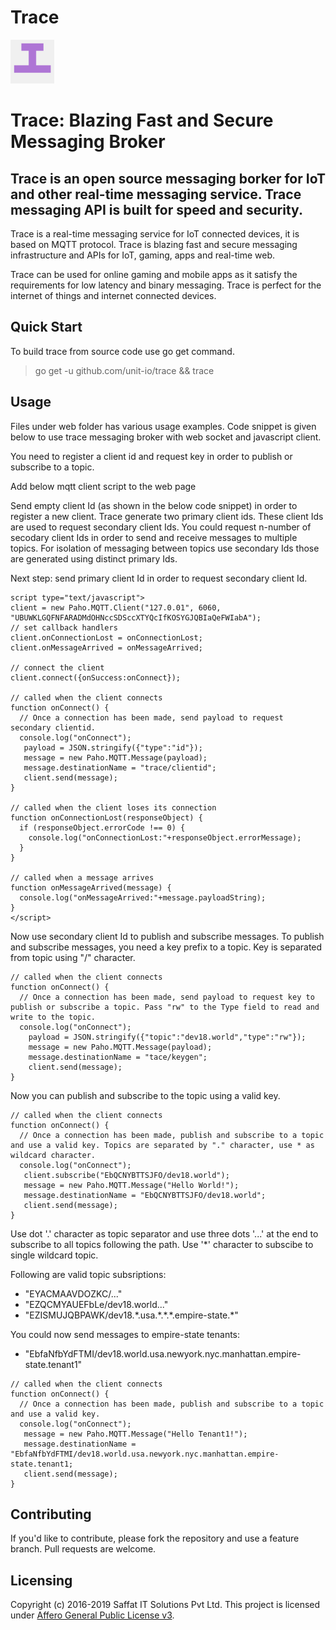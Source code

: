# Trace

<p align="left">
  <img src="trace.png" width="70" alt="Trace" title="Trace: Blazing Fast and Secure Messaging Broker"> 
</p>

# Trace: Blazing Fast and Secure Messaging Broker

## Trace is an open source messaging borker for IoT and other real-time messaging service. Trace messaging API is built for speed and security.

Trace is a real-time messaging service for IoT connected devices, it is based on MQTT protocol. Trace is blazing fast and secure messaging infrastructure and APIs for IoT, gaming, apps and real-time web.

Trace can be used for online gaming and mobile apps as it satisfy the requirements for low latency and binary messaging. Trace is perfect for the internet of things and internet connected devices.

## Quick Start
To build trace from source code use go get command.

> go get -u github.com/unit-io/trace && trace

## Usage

Files under web folder has various usage examples. Code snippet is given below to use trace messaging broker with web socket and javascript client.

You need to register a client id and request key in order to publish or subscribe to a topic.

Add below mqtt client script to the web page

>  <script src="https://cdnjs.cloudflare.com/ajax/libs/paho-mqtt/1.0.1/mqttws31.js" type="text/javascript"></script>

Send empty client Id (as shown in the below code snippet) in order to register a new client. Trace generate two primary client ids. These client Ids are used to request secondary client Ids. You could request n-number of secodary client Ids in order to send and receive messages to multiple topics. For isolation of messaging between topics use secondary Ids those are generated using distinct primary Ids. 

> <script type="text/javascript">client = new Paho.MQTT.Client("127.0.01", 6060, "");</script>

Next step: send primary client Id in order to request secondary client Id.

```
script type="text/javascript">
client = new Paho.MQTT.Client("127.0.01", 6060, "UBUWKLGQFNFARADMdOHNccSDSccXTYQcIfKOSYGJQBIaQeFWIabA");
// set callback handlers
client.onConnectionLost = onConnectionLost;
client.onMessageArrived = onMessageArrived;

// connect the client
client.connect({onSuccess:onConnect});

// called when the client connects
function onConnect() {
  // Once a connection has been made, send payload to request secondary clientid.
  console.log("onConnect");
   payload = JSON.stringify({"type":"id"});
   message = new Paho.MQTT.Message(payload);
   message.destinationName = "trace/clientid";
   client.send(message);
}

// called when the client loses its connection
function onConnectionLost(responseObject) {
  if (responseObject.errorCode !== 0) {
    console.log("onConnectionLost:"+responseObject.errorMessage);
  }
}

// called when a message arrives
function onMessageArrived(message) {
  console.log("onMessageArrived:"+message.payloadString);
}
</script>
```

Now use secondary client Id to publish and subscribe messages. To publish and subscribe messages, you need a key prefix to a topic. Key is separated from topic using "/" character.

```
// called when the client connects
function onConnect() {
  // Once a connection has been made, send payload to request key to publish or subscribe a topic. Pass "rw" to the Type field to read and write to the topic.
  console.log("onConnect");
    payload = JSON.stringify({"topic":"dev18.world","type":"rw"});
    message = new Paho.MQTT.Message(payload);
    message.destinationName = "tace/keygen";
    client.send(message);
}
```

Now you can publish and subscribe to the topic using a valid key.
```
// called when the client connects
function onConnect() {
  // Once a connection has been made, publish and subscribe to a topic and use a valid key. Topics are separated by "." character, use * as wildcard character.
  console.log("onConnect");
   client.subscribe("EbQCNYBTTSJFO/dev18.world");
   message = new Paho.MQTT.Message("Hello World!");
   message.destinationName = "EbQCNYBTTSJFO/dev18.world";
   client.send(message);
}
```

Use dot '.' character as topic separator and use three dots '...' at the end to subscribe to all topics following the path. Use '*' character to subscibe to single wildcard topic.

Following are valid topic subsriptions:
- "EYACMAAVDOZKC/..."
- "EZQCMYAUEFbLe/dev18.world..."
- "EZISMUJQBPAWK/dev18.&ast;.usa.&ast;.&ast;.&ast;.empire-state.&ast;"

You could now send messages to empire-state tenants:
- "EbfaNfbYdFTMI/dev18.world.usa.newyork.nyc.manhattan.empire-state.tenant1"
```
// called when the client connects
function onConnect() {
  // Once a connection has been made, publish and subscribe to a topic and use a valid key.
  console.log("onConnect");
   message = new Paho.MQTT.Message("Hello Tenant1!");
   message.destinationName = "EbfaNfbYdFTMI/dev18.world.usa.newyork.nyc.manhattan.empire-state.tenant1;
   client.send(message);
}
```

## Contributing
If you'd like to contribute, please fork the repository and use a feature branch. Pull requests are welcome.

## Licensing
Copyright (c) 2016-2019 Saffat IT Solutions Pvt Ltd. This project is licensed under [Affero General Public License v3](https://github.com/unit-io/trace/blob/master/LICENSE).
